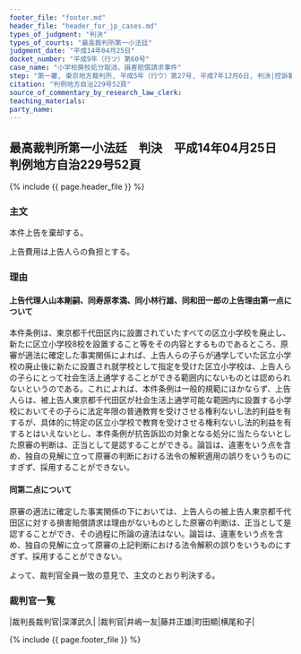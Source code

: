 ```yaml
---
footer_file: "footer.md"
header_file: "header_for_jp_cases.md"
types_of_judgment: "判決"
types_of_courts: "最高裁判所第一小法廷"
judgment_date: "平成14年04月25日"
docket_number: "平成9年（行ツ）第60号"
case_name: "小学校廃校処分取消、損害賠償請求事件"
step: "第一審, 東京地方裁判所, 平成5年（行ウ）第27号, 平成7年12月6日, 判決|控訴審, 東京高等裁判所, 平成7年（行コ）第164号平成8年11月27日, 判決"
citation: "判例地方自治229号52頁"
source_of_commentary_by_research_law_clerk:
teaching_materials:
party_name:
---
```


## 最高裁判所第一小法廷　判決　平成14年04月25日　判例地方自治229号52頁




{% include {{ page.header_file }}  %}






### 主文



本件上告を棄却する。

上告費用は上告人らの負担とする。





### 理由



#### 上告代理人山本剛嗣、同寿原孝満、同小林行雄、同和田一郎の上告理由第一点について

本件条例は、東京都千代田区内に設置されていたすべての区立小学校を廃止し、新たに区立小学校8校を設置すること等をその内容とするものであるところ、原審が適法に確定した事実関係によれば、上告人らの子らが通学していた区立小学校の廃止後に新たに設置され就学校として指定を受けた区立小学校は、上告人らの子らにとって社会生活上通学することができる範囲内にないものとは認められないというのである。これによれば、本件条例は一般的規範にほかならず、上告人らは、被上告人東京都千代田区が社会生活上通学可能な範囲内に設置する小学校においてその子らに法定年限の普通教育を受けさせる権利ないし法的利益を有するが、具体的に特定の区立小学校で教育を受けさせる権利ないし法的利益を有するとはいえないとし、本件条例が抗告訴訟の対象となる処分に当たらないとした原審の判断は、正当として是認することができる。論旨は、違憲をいう点を含め、独自の見解に立って原審の判断における法令の解釈適用の誤りをいうものにすぎず、採用することができない。

#### 同第二点について

原審の適法に確定した事実関係の下においては、上告人らの被上告人東京都千代田区に対する損害賠償請求は理由がないものとした原審の判断は、正当として是認することができ、その過程に所論の違法はない。論旨は、違憲をいう点を含め、独自の見解に立って原審の上記判断における法令解釈の誤りをいうものにすぎず、採用することができない。

よって、裁判官全員一致の意見で、主文のとおり判決する。

### 裁判官一覧

|裁判長裁判官|深澤武久|
|裁判官|井嶋一友|藤井正雄|町田顯|横尾和子|


{% include {{ page.footer_file }}  %}

